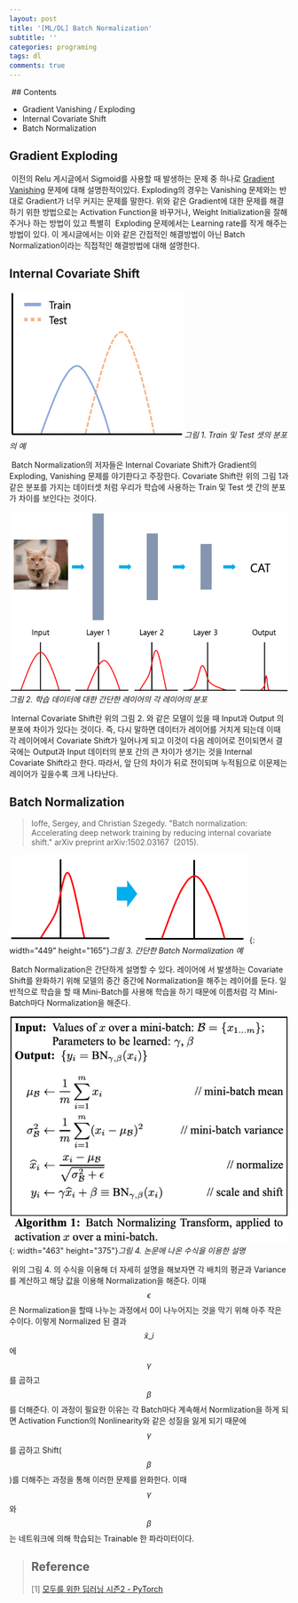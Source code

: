 ```yaml
---
layout: post
title: '[ML/DL] Batch Normalization'
subtitle: ''
categories: programing
tags: dl
comments: true
---
```

 ## Contents

-   Gradient Vanishing / Exploding
-   Internal Covariate Shift
-   Batch Normalization

## Gradient Exploding

 이전의 Relu 게시글에서 Sigmoid를 사용할 때 발생하는 문제 중 하나로 [Gradient Vanishing](https://blog-st.tistory.com/entry/MLDL-Relu-with-Pytorch) 문제에 대해 설명한적이있다. Exploding의 경우는 Vanishing 문제와는 반대로 Gradient가 너무 커지는 문제를 말한다. 위와 같은 Gradient에 대한 문제를 해결하기 위한 방법으로는 Activation Function을 바꾸거나, Weight Initialization을 잘해주거나 하는 방법이 있고 특별히  Exploding 문제에서는 Learning rate를 작게 해주는 방법이 있다. 이 게시글에서는 이와 같은 간접적인 해결방법이 아닌 Batch Normalization이라는 직접적인 해결방법에 대해 설명한다.

## Internal Covariate Shift

![](/assets/img/2020-01-20-09-08-09.png)*그림 1. Train 및 Test 셋의 분포의 예*

 Batch Normalization의 저자들은 Internal Covariate Shift가 Gradient의 Exploding, Vanishing 문제를 야기한다고 주장한다. Covariate Shift란 위의 그림 1과 같은 분포를 가지는 데이터셋 처럼 우리가 학습에 사용하는 Train 및 Test 셋 간의 분포가 차이를 보인다는 것이다.

![](/assets/img/2020-01-20-09-08-52.png)*그림 2. 학습 데이터에 대한 간단한 레이어의 각 레이어의 분포*

 Internal Covariate Shift란 위의 그림 2. 와 같은 모델이 있을 때 Input과 Output 의 분포에 차이가 있다는 것이다. 즉, 다시 말하면 데이터가 레이어를 거치게 되는데 이때 각 레이어에서 Covariate Shift가 일어나게 되고 이것이 다음 레이어로 전이되면서 결국에는 Output과 Input 데이터의 분포 간의 큰 차이가 생기는 것을 Internal Covariate Shift라고 한다. 따라서, 앞 단의 차이가 뒤로 전이되며 누적됨으로 이문제는 레이어가 깊을수록 크게 나타난다.

## Batch Normalization

> Ioffe, Sergey, and Christian Szegedy. "Batch normalization: Accelerating deep network training by reducing internal covariate shift." arXiv preprint arXiv:1502.03167  (2015).

![](/assets/img/2020-01-20-09-09-25.png){: width="449" height="165"}*그림 3. 간단한 Batch Normalization 예*

 Batch Normalization은 간단하게 설명할 수 있다. 레이어에 서 발생하는 Covariate Shift를 완화하기 위해 모델의 중간 중간에 Normalization을 해주는 레이어를 둔다. 일반적으로 학습을 할 때 Mini-Batch를 사용해 학습을 하기 때문에 이름처럼 각 Mini-Batch마다 Normalization을 해준다.

![](/assets/img/2020-01-20-09-09-48.png){: width="463" height="375"}*그림 4. 논문에 나온 수식을 이용한 설명*

 위의 그림 4. 의 수식을 이용해 더 자세히 설명을 해보자면 각 배치의 평균과 Variance를 계산하고 해당 값을 이용해 Normalization을 해준다. 이때 $$\epsilon$$은 Normalization을 할때 나누는 과정에서 0이 나누어지는 것을 막기 위해 아주 작은 수이다. 이렇게 Normalized 된 결과 $$\hat{x}\_i$$에 $$\gamma$$를 곱하고 $$\beta$$를 더해준다. 이 과정이 필요한 이유는 각 Batch마다 계속해서 Normlization을 하게 되면 Activation Function의 Nonlinearity와 같은 성질을 잃게 되기 때문에 $$\gamma$$를 곱하고 Shift($$\beta$$)를 더해주는 과정을 통해 이러한 문제를 완화한다. 이때 $$\gamma$$와 $$\beta$$는 네트워크에 의해 학습되는 Trainable 한 파라미터이다.

>## Reference
> [1] [모두를 위한 딥러닝 시즌2 - PyTorch](https://www.edwith.org/boostcourse-dl-pytorch/joinLectures/22155)